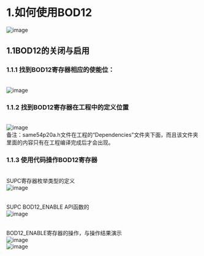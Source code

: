 # 1.如何使用BOD12
![image](https://github.com/yuchengstudio/SAME54/blob/master/19.SUPC%20%E2%80%93%20Supply%20Controller/reference/BOD_001.jpg)

## 1.1BOD12的关闭与启用
### 1.1.1 找到BOD12寄存器相应的使能位：
<br/>![image](https://github.com/yuchengstudio/SAME54/blob/master/19.SUPC%20%E2%80%93%20Supply%20Controller/reference/BOD_002.jpg)
### 1.1.2 找到BOD12寄存器在工程中的定义位置
<br/>![image](https://github.com/yuchengstudio/SAME54/blob/master/19.SUPC%20%E2%80%93%20Supply%20Controller/reference/BOD_003.jpg)
<br/>备注：same54p20a.h文件在工程的“Dependencies”文件夹下面，而且该文件夹里面的内容只有在工程编译完成后才会出现。

### 1.1.3 使用代码操作BOD12寄存器
<br/>SUPC寄存器枚举类型的定义
<br/>![image](https://github.com/yuchengstudio/SAME54/blob/master/19.SUPC%20%E2%80%93%20Supply%20Controller/reference/BOD_004.jpg)

<br/>SUPC BOD12_ENABLE API函数的
<br/>![image](https://github.com/yuchengstudio/SAME54/blob/master/19.SUPC%20%E2%80%93%20Supply%20Controller/reference/BOD_005.jpg)

<br/>BOD12_ENABLE寄存器的操作，与操作结果演示
<br/>![image](https://github.com/yuchengstudio/SAME54/blob/master/19.SUPC%20%E2%80%93%20Supply%20Controller/reference/BOD_006.jpg)
<br/>![image](https://github.com/yuchengstudio/SAME54/blob/master/19.SUPC%20%E2%80%93%20Supply%20Controller/reference/BOD_007.jpg)
